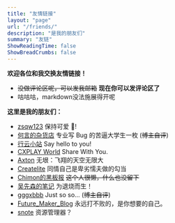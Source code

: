 ```yaml
---
title: "友情链接"
layout: "page"
url: "/friends/"
description: "是我的朋友们"
summary: "友链"
ShowReadingTime: false
ShowBreadCrumbs: false
---
```


**欢迎各位和我交换友情链接！**

- ~~没做评论区呢，可以发我邮箱~~ **现在你可以发评论区了**
- 咕咕咕，markdown没法施展得开呢

**这里是我的朋友们：**

- [zsqw123](https://bytedance.host/) 保持可爱 💖!
- [何言的杂货店](https://heyanle.com/) 专业写 Bug 的苦逼大学生一枚 (~~博主自评~~)
- [行云小站](https://w568w.eu.org) Say hello to you!
- [CXPLAY World](https://blog.bugimg.com/) Share With You.
- [Axton](https://flyhigher.top/) 无垠：飞翔的天空无限大
- [Createlite](https://www.ccrree.cn/) 同情自己是卑劣懦夫做的勾当
- [Chimon的黑板报](https://chimon.work/) ~~这个人很懒，什么也没留下~~
- [吴先森的笔记](https://www.wunote.cn/) 为退烧而生！
- [gggxbbb](https://evax.top/) Just so so... (~~博主自评~~)
- [Future_Maker_Blog](https://blog.k1zxiaokeai.com) 永远打不败的，是你想要的自己。
- [snote](https://snote.cn/) 资源管理器？

